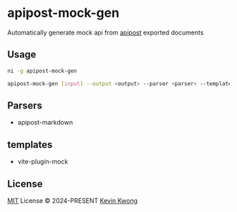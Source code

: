 # apipost-mock-gen

Automatically generate mock api from [apipost](https://www.apipost.cn/apidoc/) exported documents

## Usage

```sh
ni -g apipost-mock-gen
```

```sh
apipost-mock-gen [input] --output <output> --parser <parser> --template <template>
```

## Parsers

- apipost-markdown

## templates

- vite-plugin-mock

## License

[MIT](./LICENSE) License © 2024-PRESENT [Kevin Kwong](https://github.com/kvoon3)

<!-- Badges -->

[npm-version-src]: https://img.shields.io/npm/v/apipost-mock-gen?style=flat&colorA=080f12&colorB=1fa669
[npm-version-href]: https://npmjs.com/package/apipost-mock-gen
[npm-downloads-src]: https://img.shields.io/npm/dm/apipost-mock-gen?style=flat&colorA=080f12&colorB=1fa669
[npm-downloads-href]: https://npmjs.com/package/apipost-mock-gen
[bundle-src]: https://img.shields.io/bundlephobia/minzip/apipost-mock-gen?style=flat&colorA=080f12&colorB=1fa669&label=minzip
[bundle-href]: https://bundlephobia.com/result?p=apipost-mock-gen
[license-src]: https://img.shields.io/github/license/kvoon3/apipost-mock-gen.svg?style=flat&colorA=080f12&colorB=1fa669
[license-href]: https://github.com/kvoon3/apipost-mock-gen/blob/main/LICENSE
[jsdocs-src]: https://img.shields.io/badge/jsdocs-reference-080f12?style=flat&colorA=080f12&colorB=1fa669
[jsdocs-href]: https://www.jsdocs.io/package/apipost-mock-gen
